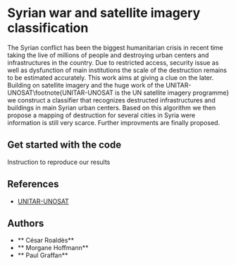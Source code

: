 # Syrian war and satellite imagery classification

The Syrian conflict has been the biggest humanitarian crisis in recent time taking the live of millions of people and destroying urban centers and infrastructures in the country. Due to restricted access, security issue as well as dysfunction of main institutions the scale of the destruction remains to be estimated accurately. This work aims at giving a clue on the later. Building on satellite imagery and the huge work of the UNITAR-UNOSAT\footnote{UNITAR-UNOSAT is the UN satellite imagery programme} we construct a classifier that recognizes destructed infrastructures and buildings in main Syrian urban centers. Based on this algorithm we then propose a mapping of destruction for several cities in Syria were information is still very scarce. Further improvments are finally proposed.

## Get started with the code

Instruction to reproduce our results 

## References

* [UNITAR-UNOSAT](https://unitar.org/sustainable-development-goals/satellite-analysis-and-applied-research) 

## Authors

* ** César Roaldès** 
* ** Morgane Hoffmann**
* ** Paul Graffan**




